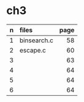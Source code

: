 # ch3

  | n  | files       | page |
  | -: | :-          | -:   |
  | 1  | binsearch.c | 58   |
  | 2  | escape.c    | 60   |
  | 3  |             | 63   |
  | 4  |             | 64   |
  | 5  |             | 64   |
  | 6  |             | 64   |
